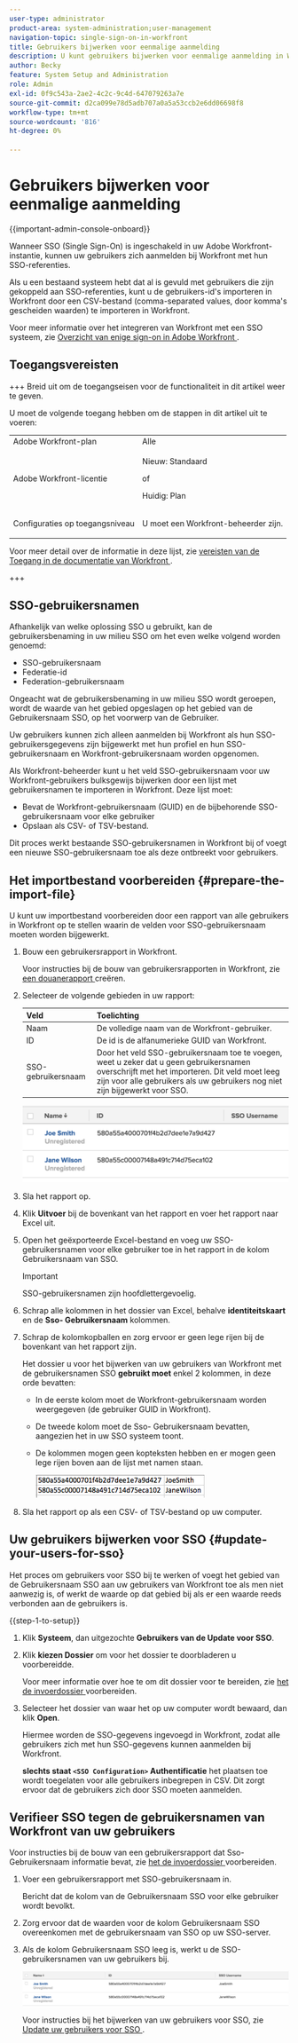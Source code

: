 ```yaml
---
user-type: administrator
product-area: system-administration;user-management
navigation-topic: single-sign-on-in-workfront
title: Gebruikers bijwerken voor eenmalige aanmelding
description: U kunt gebruikers bijwerken voor eenmalige aanmelding in Workfront.
author: Becky
feature: System Setup and Administration
role: Admin
exl-id: 0f9c543a-2ae2-4c2c-9c4d-647079263a7e
source-git-commit: d2ca099e78d5adb707a0a5a53ccb2e6dd06698f8
workflow-type: tm+mt
source-wordcount: '816'
ht-degree: 0%

---
```


# Gebruikers bijwerken voor eenmalige aanmelding

<!-- Audited: 1/2024 -->

{{important-admin-console-onboard}}

Wanneer SSO (Single Sign-On) is ingeschakeld in uw Adobe Workfront-instantie, kunnen uw gebruikers zich aanmelden bij Workfront met hun SSO-referenties.

Als u een bestaand systeem hebt dat al is gevuld met gebruikers die zijn gekoppeld aan SSO-referenties, kunt u de gebruikers-id&#39;s importeren in Workfront door een CSV-bestand (comma-separated values, door komma&#39;s gescheiden waarden) te importeren in Workfront.

Voor meer informatie over het integreren van Workfront met een SSO systeem, zie [ Overzicht van enige sign-on in Adobe Workfront ](../../../administration-and-setup/add-users/single-sign-on/sso-in-workfront.md).


## Toegangsvereisten

+++ Breid uit om de toegangseisen voor de functionaliteit in dit artikel weer te geven.

U moet de volgende toegang hebben om de stappen in dit artikel uit te voeren:

<table style="table-layout:auto"> 
 <col> 
 <col> 
 <tbody> 
  <tr> 
   <td role="rowheader">Adobe Workfront-plan</td> 
   <td>Alle</td> 
  </tr> 
  <tr> 
   <td role="rowheader">Adobe Workfront-licentie</td> 
   <td><p>Nieuw: Standaard</p><p>of</p><p>Huidig: Plan</p></td> 
  </tr> 
  <tr> 
   <td role="rowheader">Configuraties op toegangsniveau</td> 
   <td> <p>U moet een Workfront-beheerder zijn.</p>  </td> 
  </tr> 
 </tbody> 
</table>

Voor meer detail over de informatie in deze lijst, zie [ vereisten van de Toegang in de documentatie van Workfront ](/help/quicksilver/administration-and-setup/add-users/access-levels-and-object-permissions/access-level-requirements-in-documentation.md).

+++

## SSO-gebruikersnamen

Afhankelijk van welke oplossing SSO u gebruikt, kan de gebruikersbenaming in uw milieu SSO om het even welke volgend worden genoemd:

* SSO-gebruikersnaam
* Federatie-id
* Federation-gebruikersnaam

Ongeacht wat de gebruikersbenaming in uw milieu SSO wordt geroepen, wordt de waarde van het gebied opgeslagen op het gebied van de Gebruikersnaam SSO, op het voorwerp van de Gebruiker.

Uw gebruikers kunnen zich alleen aanmelden bij Workfront als hun SSO-gebruikersgegevens zijn bijgewerkt met hun profiel en hun SSO-gebruikersnaam en Workfront-gebruikersnaam worden opgenomen.

Als Workfront-beheerder kunt u het veld SSO-gebruikersnaam voor uw Workfront-gebruikers bulksgewijs bijwerken door een lijst met gebruikersnamen te importeren in Workfront. Deze lijst moet:

* Bevat de Workfront-gebruikersnaam (GUID) en de bijbehorende SSO-gebruikersnaam voor elke gebruiker
* Opslaan als CSV- of TSV-bestand.

Dit proces werkt bestaande SSO-gebruikersnamen in Workfront bij of voegt een nieuwe SSO-gebruikersnaam toe als deze ontbreekt voor gebruikers.

## Het importbestand voorbereiden {#prepare-the-import-file}

U kunt uw importbestand voorbereiden door een rapport van alle gebruikers in Workfront op te stellen waarin de velden voor SSO-gebruikersnaam moeten worden bijgewerkt.

1. Bouw een gebruikersrapport in Workfront.

   Voor instructies bij de bouw van gebruikersrapporten in Workfront, zie [ een douanerapport ](../../../reports-and-dashboards/reports/creating-and-managing-reports/create-custom-report.md) creëren.

1. Selecteer de volgende gebieden in uw rapport:

   | Veld | Toelichting |
   |---|---|
   | Naam | De volledige naam van de Workfront-gebruiker. |
   | ID | De id is de alfanumerieke GUID van Workfront. |
   | SSO-gebruikersnaam | Door het veld SSO-gebruikersnaam toe te voegen, weet u zeker dat u geen gebruikersnamen overschrijft met het importeren. Dit veld moet leeg zijn voor alle gebruikers als uw gebruikers nog niet zijn bijgewerkt voor SSO. |

   ![ Gebruikers met gebruikersbenaming SSO maar geen toegang ](assets/users-with-sso-username-and-no-sso-access-only-field.png)

1. Sla het rapport op.
1. Klik **Uitvoer** bij de bovenkant van het rapport en voer het rapport naar Excel uit.
1. Open het geëxporteerde Excel-bestand en voeg uw SSO-gebruikersnamen voor elke gebruiker toe in het rapport in de kolom Gebruikersnaam van SSO.

   >[!IMPORTANT]
   >
   >SSO-gebruikersnamen zijn hoofdlettergevoelig.

1. Schrap alle kolommen in het dossier van Excel, behalve **identiteitskaart** en de **Sso- Gebruikersnaam** kolommen.

1. Schrap de kolomkopballen en zorg ervoor er geen lege rijen bij de bovenkant van het rapport zijn.

   Het dossier u voor het bijwerken van uw gebruikers van Workfront met de gebruikersnamen SSO **gebruikt moet** enkel 2 kolommen, in deze orde bevatten:

   * In de eerste kolom moet de Workfront-gebruikersnaam worden weergegeven (de gebruiker GUID in Workfront).
   * De tweede kolom moet de Sso- Gebruikersnaam bevatten, aangezien het in uw SSO systeem toont.
   * De kolommen mogen geen kopteksten hebben en er mogen geen lege rijen boven aan de lijst met namen staan.

     ![ de gebruikers CSV van de Update ](assets/update-users-for-sso-csv-file-for-import.png)

1. Sla het rapport op als een CSV- of TSV-bestand op uw computer.

## Uw gebruikers bijwerken voor SSO {#update-your-users-for-sso}

Het proces om gebruikers voor SSO bij te werken of voegt het gebied van de Gebruikersnaam SSO aan uw gebruikers van Workfront toe als men niet aanwezig is, of werkt de waarde op dat gebied bij als er een waarde reeds verbonden aan de gebruikers is.

{{step-1-to-setup}}

1. Klik **Systeem**, dan uitgezochte **Gebruikers van de Update voor SSO**.

1. Klik **kiezen Dossier** om voor het dossier te doorbladeren u voorbereidde.

   Voor meer informatie over hoe te om dit dossier voor te bereiden, zie [ het de invoerdossier ](#prepare-the-import-file) voorbereiden.

1. Selecteer het dossier van waar het op uw computer wordt bewaard, dan klik **Open**.

   Hiermee worden de SSO-gegevens ingevoegd in Workfront, zodat alle gebruikers zich met hun SSO-gegevens kunnen aanmelden bij Workfront.

   **slechts staat `<SSO Configuration>` Authentificatie** het plaatsen toe wordt toegelaten voor alle gebruikers inbegrepen in CSV. Dit zorgt ervoor dat de gebruikers zich door SSO moeten aanmelden.

## Verifieer SSO tegen de gebruikersnamen van Workfront van uw gebruikers

Voor instructies bij de bouw van een gebruikersrapport dat Sso- Gebruikersnaam informatie bevat, zie [ het de invoerdossier ](#prepare-the-import-file) voorbereiden.

1. Voer een gebruikersrapport met SSO-gebruikersnaam in.

   Bericht dat de kolom van de Gebruikersnaam SSO voor elke gebruiker wordt bevolkt.

1. Zorg ervoor dat de waarden voor de kolom Gebruikersnaam SSO overeenkomen met de gebruikersnaam van SSO op uw SSO-server.
1. Als de kolom Gebruikersnaam SSO leeg is, werkt u de SSO-gebruikersnamen van uw gebruikers bij.

   ![ Gebruikers met gebied SSO ](assets/users-with-sso-field-updated.png)

   Voor instructies bij het bijwerken van uw gebruikers voor SSO, zie [ Update uw gebruikers voor SSO ](#update-your-users-for-sso).

